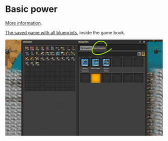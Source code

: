 # Basic power

[More information](https://wiki.factorio.com/Power_production).

[The saved game with all blueprints](../../_saves/AwesomeFactorio%20-%20Power%20Production.zip), inside the game book.

![Blueprints in the game](../../_images/PowerProduction/PowerProduction.01.png)
